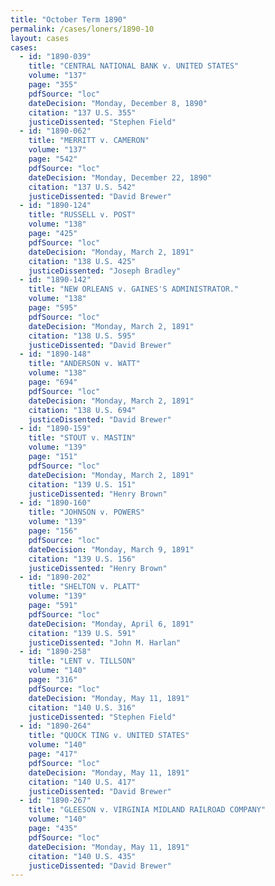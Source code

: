```yaml
---
title: "October Term 1890"
permalink: /cases/loners/1890-10
layout: cases
cases:
  - id: "1890-039"
    title: "CENTRAL NATIONAL BANK v. UNITED STATES"
    volume: "137"
    page: "355"
    pdfSource: "loc"
    dateDecision: "Monday, December 8, 1890"
    citation: "137 U.S. 355"
    justiceDissented: "Stephen Field"
  - id: "1890-062"
    title: "MERRITT v. CAMERON"
    volume: "137"
    page: "542"
    pdfSource: "loc"
    dateDecision: "Monday, December 22, 1890"
    citation: "137 U.S. 542"
    justiceDissented: "David Brewer"
  - id: "1890-124"
    title: "RUSSELL v. POST"
    volume: "138"
    page: "425"
    pdfSource: "loc"
    dateDecision: "Monday, March 2, 1891"
    citation: "138 U.S. 425"
    justiceDissented: "Joseph Bradley"
  - id: "1890-142"
    title: "NEW ORLEANS v. GAINES'S ADMINISTRATOR."
    volume: "138"
    page: "595"
    pdfSource: "loc"
    dateDecision: "Monday, March 2, 1891"
    citation: "138 U.S. 595"
    justiceDissented: "David Brewer"
  - id: "1890-148"
    title: "ANDERSON v. WATT"
    volume: "138"
    page: "694"
    pdfSource: "loc"
    dateDecision: "Monday, March 2, 1891"
    citation: "138 U.S. 694"
    justiceDissented: "David Brewer"
  - id: "1890-159"
    title: "STOUT v. MASTIN"
    volume: "139"
    page: "151"
    pdfSource: "loc"
    dateDecision: "Monday, March 2, 1891"
    citation: "139 U.S. 151"
    justiceDissented: "Henry Brown"
  - id: "1890-160"
    title: "JOHNSON v. POWERS"
    volume: "139"
    page: "156"
    pdfSource: "loc"
    dateDecision: "Monday, March 9, 1891"
    citation: "139 U.S. 156"
    justiceDissented: "Henry Brown"
  - id: "1890-202"
    title: "SHELTON v. PLATT"
    volume: "139"
    page: "591"
    pdfSource: "loc"
    dateDecision: "Monday, April 6, 1891"
    citation: "139 U.S. 591"
    justiceDissented: "John M. Harlan"
  - id: "1890-258"
    title: "LENT v. TILLSON"
    volume: "140"
    page: "316"
    pdfSource: "loc"
    dateDecision: "Monday, May 11, 1891"
    citation: "140 U.S. 316"
    justiceDissented: "Stephen Field"
  - id: "1890-264"
    title: "QUOCK TING v. UNITED STATES"
    volume: "140"
    page: "417"
    pdfSource: "loc"
    dateDecision: "Monday, May 11, 1891"
    citation: "140 U.S. 417"
    justiceDissented: "David Brewer"
  - id: "1890-267"
    title: "GLEESON v. VIRGINIA MIDLAND RAILROAD COMPANY"
    volume: "140"
    page: "435"
    pdfSource: "loc"
    dateDecision: "Monday, May 11, 1891"
    citation: "140 U.S. 435"
    justiceDissented: "David Brewer"
---
```

